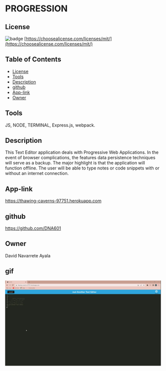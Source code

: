 # PROGRESSION



## License
  ![badge](https://img.shields.io/badge/licence-MIT-brightgreen)
  [https://choosealicense.com/licenses/mit/](https://choosealicense.com/licenses/mit/)

      

## Table of Contents
* [License](#License)
* [Tools](#Tools)
* [Description](#Description)
* [github](#github)
* [App-link](App-link)
* [Owner](#owner)

## Tools
JS, NODE, TERMINAL, Express.js, webpack.

## Description
 This Text Editor application deals with Progressive Web Applications. In the event of browser complications, the features data persistence techniques will serve as a backup. The major highlight is that the application will function offline.
The user will be able to type notes or code snippets with or without an internet connection. 

## App-link

  https://thawing-caverns-97751.herokuapp.com 

## github

https://github.com/DNA601

## Owner

David Navarrete Ayala


 ## gif

 ![gif](/images/demo.gif)






















